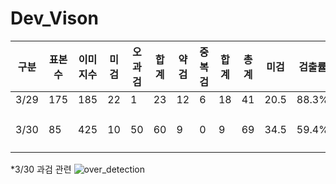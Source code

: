 # Dev_Vison
|구분|표본수|이미지수|미검|오과검|합계|약검|중복검|합계|총계|미검|검출률|정확도|비고|
|-|-|-|-|-|-|-|-|-|-|-|-|-|-|
|3/29|175|185|22|1|23|12|6|18|41|20.5|88.3%|95.3%||
|3/30|85|425|10|50|60|9|0|9|69|34.5|59.4%|83.8%|Edge 과검(48)|

*3/30 과검 관련
![over_detection](https://user-images.githubusercontent.com/24608378/112963615-8484be00-9182-11eb-9c8f-a03dfd522e2c.png)
